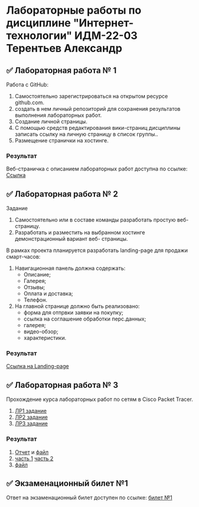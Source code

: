 # Лабораторные работы по дисциплине "Интернет-технологии" ИДМ-22-03 Терентьев Александр

## ✅ Лабораторная работа № 1

Работа с GitHub: 
1. Самостоятельно зарегистрироваться на открытом ресурсе github.com.
2. создать в
нем личный репозиторий для сохранения результатов выполнения лабораторных работ.
3. Создание личной страницы.
4. С помощью средств редактирования вики-страниц дисциплины записать ссылку на
личную страницу в список группы..
5. Размещение странички на хостинге.

### Результат
Веб-страничка с описанием лабораторных работ доступна по ссылке: [Ссылка](https://github.com/hawk525/inet/blob/main/README.md)

## ✅ Лабораторная работа № 2
Задание
1. Самостоятельно или в составе команды разработать простую веб-страницу.
2. Разработать и разместить на выбранном хостинге демонстрационный вариант веб-
страницы.

В рамках проекта планируется разработать landing-page для продажи смарт-часов:
1. Навигационная панель должна содержать:
   * Описание;
   * Галерея;
   * Отзывы;
   * Оплата и доставка;
   * Телефон.
2. На главной странице должно быть реализовано:
   * форма для отпрвки заявки на покупку;
   * ссылка на соглашение обработки перс.данных;
   * галерея;
   * видео-обзор;
   * характеристики.

### Результат
[Ссылка на Landing-page](https://hawk525.github.io)

## ✅ Лабораторная работа № 3
Прохождение курса лабораторных работ по сетям в Cisco Packet Tracer.
1. [ЛР1 задание](https://drive.google.com/file/d/1JkvPqLwpUs1PyHpcG3rU3GngdKwy6Dgj/view?usp=sharing)
2. [ЛР2 задание](https://docs.google.com/document/d/1F4IvXc3AsNB0wd3Gz446ecSqboWkhueB/edit?usp=sharing&ouid=102264053550050656296&rtpof=true&sd=true)
3. [ЛР3 задание](https://docs.google.com/document/d/1Lx6jYl_QT7X5AHZCYpJxqEJ8-3us7r6E/edit?usp=sharing&ouid=102264053550050656296&rtpof=true&sd=true)
### Результат
1. [Отчет](https://docs.google.com/document/d/1F3EBgvBKWyr-VIFYFAHUUTHBEiK1fj-H/edit?usp=sharing&ouid=102264053550050656296&rtpof=true&sd=true) и [файл](https://github.com/hawk525/inet/blob/main/LR2_Terentev.pkt)
2. [часть 1](https://github.com/hawk525/inet/blob/main/lab2part1.pkt) [часть 2](https://github.com/hawk525/inet/blob/main/lab2part2izm.pkt)
3. [файл](https://github.com/hawk525/inet/blob/main/3_laba.pkt)
## ✅ Экзаменационный билет №1

Ответ на экзаменационный билет доступен по ссылке:
[билет №1](https://github.com/stankin/inet-2022/wiki/exam01)
